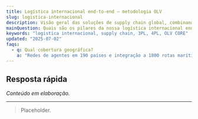 ```yaml
---
title: Logística internacional end-to-end – metodologia OLV
slug: logistica-internacional
description: Visão geral das soluções de supply chain global, combinando 3PL, 4PL e tecnologia OLV CORE.
mainQuestion: Quais são os pilares da nossa logística internacional end-to-end?
keywords: "logistica internacional, supply chain, 3PL, 4PL, OLV CORE"
updated: "2025-07-02"
faqs:
  - q: Qual cobertura geográfica?
    a: "Redes de agentes em 190 países e integração a 1800 rotas marítimas."
---
```


## Resposta rápida

*Conteúdo em elaboração.*

---

> Placeholder. 